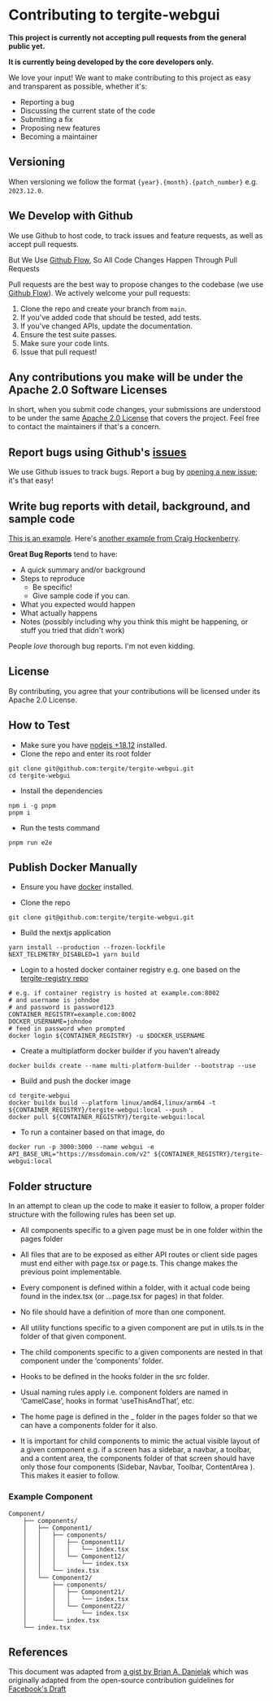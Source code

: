 # Contributing to tergite-webgui

**This project is currently not accepting pull requests from the general public yet.**

**It is currently being developed by the core developers only.**

We love your input! We want to make contributing to this project as easy and transparent as possible, whether it's:

-   Reporting a bug
-   Discussing the current state of the code
-   Submitting a fix
-   Proposing new features
-   Becoming a maintainer

## Versioning

When versioning we follow the format `{year}.{month}.{patch_number}` e.g. `2023.12.0`.

## We Develop with Github

We use Github to host code, to track issues and feature requests, as well as accept pull requests.

But We Use [Github Flow](https://docs.github.com/en/get-started/quickstart/github-flow),
So All Code Changes Happen Through Pull Requests

Pull requests are the best way to propose changes to the codebase (we
use [Github Flow](https://docs.github.com/en/get-started/quickstart/github-flow)). We actively welcome your pull
requests:

1. Clone the repo and create your branch from `main`.
2. If you've added code that should be tested, add tests.
3. If you've changed APIs, update the documentation.
4. Ensure the test suite passes.
5. Make sure your code lints.
6. Issue that pull request!

## Any contributions you make will be under the Apache 2.0 Software Licenses

In short, when you submit code changes, your submissions are understood to be under the
same [Apache 2.0 License](./LICENSE) that covers the project. Feel free to contact the maintainers if that's a concern.

## Report bugs using Github's [issues](https://github.com/tergite/tergite-webgui/issues)

We use Github issues to track bugs. Report a bug
by [opening a new issue](https://github.com/tergite/tergite-webgui/issues); it's that easy!

## Write bug reports with detail, background, and sample code

[This is an example](http://stackoverflow.com/q/12488905/180626).
Here's [another example from Craig Hockenberry](http://www.openradar.me/11905408).

**Great Bug Reports** tend to have:

-   A quick summary and/or background
-   Steps to reproduce
    -   Be specific!
    -   Give sample code if you can.
-   What you expected would happen
-   What actually happens
-   Notes (possibly including why you think this might be happening, or stuff you tried that didn't work)

People _love_ thorough bug reports. I'm not even kidding.

## License

By contributing, you agree that your contributions will be licensed under its Apache 2.0 License.

## How to Test

-   Make sure you have [nodejs +18.12](https://nodejs.org/) installed.
-   Clone the repo and enter its root folder

```shell
git clone git@github.com:tergite/tergite-webgui.git
cd tergite-webgui
```

-   Install the dependencies

```shell
npm i -g pnpm
pnpm i
```

-   Run the tests command

```shell
pnpm run e2e
```

## Publish Docker Manually

-   Ensure you have [docker](https://docs.docker.com/engine/install/) installed.

-   Clone the repo

```shell
git clone git@github.com:tergite/tergite-webgui.git
```

-   Build the nextjs application

```shell
yarn install --production --frozen-lockfile
NEXT_TELEMETRY_DISABLED=1 yarn build
```

-   Login to a hosted docker container registry e.g. one based on the [tergite-registry repo](https://github.com/tergite/tergite-registry)

```shell
# e.g. if container registry is hosted at example.com:8002
# and username is johndoe
# and password is password123
CONTAINER_REGISTRY=example.com:8002
DOCKER_USERNAME=johndoe
# feed in password when prompted
docker login ${CONTAINER_REGISTRY} -u $DOCKER_USERNAME
```

-   Create a multiplatform docker builder if you haven't already

```shell
docker buildx create --name multi-platform-builder --bootstrap --use
```

-   Build and push the docker image

```shell
cd tergite-webgui
docker buildx build --platform linux/amd64,linux/arm64 -t ${CONTAINER_REGISTRY}/tergite-webgui:local --push .
docker pull ${CONTAINER_REGISTRY}/tergite-webgui:local
```

-   To run a container based on that image, do

```shell
docker run -p 3000:3000 --name webgui -e API_BASE_URL="https://mssdomain.com/v2" ${CONTAINER_REGISTRY}/tergite-webgui:local
```

## Folder structure

In an attempt to clean up the code to make it easier to follow, a proper folder structure with the following rules has been set up.

-   All components specific to a given page must be in one folder within the pages folder

-   All files that are to be exposed as either API routes or client side pages must end either with page.tsx or page.ts. This change makes the previous point implementable.

-   Every component is defined within a folder, with it actual code being found in the index.tsx (or ...page.tsx for pages) in that folder.

-   No file should have a definition of more than one component.

-   All utility functions specific to a given component are put in utils.ts in the folder of that given component.

-   The child components specific to a given components are nested in that component under the ‘components’ folder.

-   Hooks to be defined in the hooks folder in the src folder.

-   Usual naming rules apply i.e. component folders are named in ‘CamelCase’, hooks in format ‘useThisAndThat’, etc.

-   The home page is defined in the \_ folder in the pages folder so that we can have a components folder for it also.

-   It is important for child components to mimic the actual visible layout of a given component e.g. if a screen has a sidebar, a navbar, a toolbar, and a content area, the components folder of that screen should have only those four components (Sidebar, Navbar, Toolbar, ContentArea ). This makes it easier to follow.

### Example Component

```
Component/
    ├── components/
    │   ├── Component1/
    │   │   ├── components/
    │   │   │   ├── Component11/
    │   │   │   │   └── index.tsx
    │   │   │   └── Component12/
    │   │   │       └── index.tsx
    │   │   └── index.tsx
    │   └── Component2/
    │       ├── components/
    │       │   ├── Component21/
    │       │   │   └── index.tsx
    │       │   └── Component22/
    │       │       └── index.tsx
    │       └── index.tsx
    └── index.tsx
```

## References

This document was adapted from [a gist by Brian A. Danielak](https://gist.github.com/briandk/3d2e8b3ec8daf5a27a62) which
was originally adapted from the open-source contribution guidelines
for [Facebook's Draft](https://github.com/facebook/draft-js/blob/a9316a723f9e918afde44dea68b5f9f39b7d9b00/CONTRIBUTING.md)

